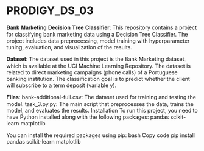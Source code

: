 # PRODIGY_DS_03
𝐁𝐚𝐧𝐤 𝐌𝐚𝐫𝐤𝐞𝐭𝐢𝐧𝐠 𝐃𝐞𝐜𝐢𝐬𝐢𝐨𝐧 𝐓𝐫𝐞𝐞 𝐂𝐥𝐚𝐬𝐬𝐢𝐟𝐢𝐞𝐫:
This repository contains a project for classifying bank marketing data using a Decision Tree Classifier. The project includes data preprocessing, model training with hyperparameter tuning, evaluation, and visualization of the results.

𝐃𝐚𝐭𝐚𝐬𝐞𝐭:
The dataset used in this project is the Bank Marketing dataset, which is available at the UCI Machine Learning Repository. The dataset is related to direct marketing campaigns (phone calls) of a Portuguese banking institution. The classification goal is to predict whether the client will subscribe to a term deposit (variable y).

𝐅𝐢𝐥𝐞𝐬:
bank-additional-full.csv: The dataset used for training and testing the model.
task_3.py.py: The main script that preprocesses the data, trains the model, and evaluates the results.
Installation
To run this project, you need to have Python installed along with the following packages:
pandas
scikit-learn
matplotlib

You can install the required packages using pip:
bash
Copy code
pip install pandas scikit-learn matplotlib
